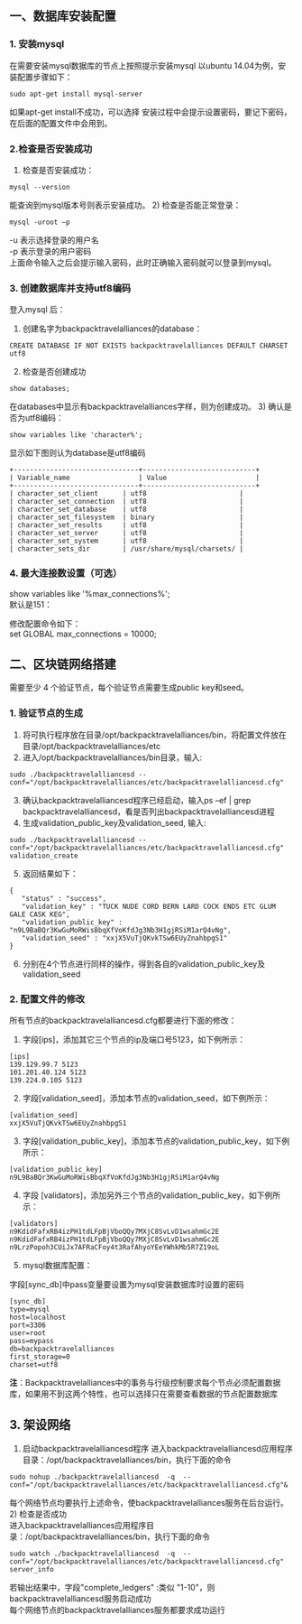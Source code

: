 ## 一、数据库安装配置
### 1. 安装mysql
在需要安装mysql数据库的节点上按照提示安装mysql
以ubuntu 14.04为例，安装配置步骤如下： 
```
sudo apt-get install mysql-server
```
如果apt-get install不成功，可以选择
安装过程中会提示设置密码，要记下密码，在后面的配置文件中会用到。
### 2.检查是否安装成功
1)	检查是否安装成功：<br>
```
mysql --version
```
能查询到mysql版本号则表示安装成功。
2)	检查是否能正常登录：
```
mysql -uroot –p
```
-u 表示选择登录的用户名<br>
-p 表示登录的用户密码<br>
上面命令输入之后会提示输入密码，此时正确输入密码就可以登录到mysql。
### 3.	创建数据库并支持utf8编码
登入mysql 后：
1)	创建名字为backpacktravelalliances的database：
```
CREATE DATABASE IF NOT EXISTS backpacktravelalliances DEFAULT CHARSET utf8 
```
2)	检查是否创建成功
```
show databases;
```
在databases中显示有backpacktravelalliances字样，则为创建成功。
3)	确认是否为utf8编码：
```
show variables like 'character%';
```
显示如下图则认为database是utf8编码

```
+-------------------------------+----------------------------+
| Variable_name                 | Value                      |
+-------------------------------+----------------------------+
| character_set_client  	| utf8                       |
| character_set_connection	| utf8                       |
| character_set_database   	| utf8                       |
| character_set_filesystem 	| binary                     |
| character_set_results    	| utf8                       |
| character_set_server     	| utf8                       |
| character_set_system     	| utf8                       |
| character_sets_dir       	| /usr/share/mysql/charsets/ |
```
### 4.	最大连接数设置（可选）
show variables like '%max_connections%';<br>
默认是151：<br>
 
修改配置命令如下：<br>
set GLOBAL max_connections = 10000;<br>
	
## 二、区块链网络搭建
需要至少 4 个验证节点，每个验证节点需要生成public key和seed。
### 1.	验证节点的生成
1)	将可执行程序放在目录/opt/backpacktravelalliances/bin，将配置文件放在目录/opt/backpacktravelalliances/etc
2)	进入/opt/backpacktravelalliances/bin目录，输入:
```
sudo ./backpacktravelalliancesd --conf="/opt/backpacktravelalliances/etc/backpacktravelalliancesd.cfg"
```
3)	确认backpacktravelalliancesd程序已经启动，输入ps –ef | grep backpacktravelalliancesd，看是否列出backpacktravelalliancesd进程
4)	生成validation_public_key及validation_seed, 输入:<br>
```
sudo ./backpacktravelalliancesd --conf="/opt/backpacktravelalliances/etc/backpacktravelalliancesd.cfg"  validation_create
```
5)	返回结果如下：
```
{
   "status" : "success",
   "validation_key" : "TUCK NUDE CORD BERN LARD COCK ENDS ETC GLUM GALE CASK KEG",
   "validation_public_key" : "n9L9BaBQr3KwGuMoRWisBbqXfVoKfdJg3Nb3H1gjRSiM1arQ4vNg",
   "validation_seed" : "xxjX5VuTjQKvkTSw6EUyZnahbpgS1"
}
```
6)	分别在4个节点进行同样的操作，得到各自的validation_public_key及validation_seed

### 2.	配置文件的修改
所有节点的backpacktravelalliancesd.cfg都要进行下面的修改：
1)	字段[ips]，添加其它三个节点的ip及端口号5123，如下例所示：
```
[ips]
139.129.99.7 5123
101.201.40.124 5123
139.224.0.105 5123
```

2)	字段[validation_seed]，添加本节点的validation_seed，如下例所示：
```
[validation_seed]
xxjX5VuTjQKvkTSw6EUyZnahbpgS1
```
3)	字段[validation_public_key]，添加本节点的validation_public_key，如下例所示：
```
[validation_public_key]
n9L9BaBQr3KwGuMoRWisBbqXfVoKfdJg3Nb3H1gjRSiM1arQ4vNg
```
4)	字段 [validators]，添加另外三个节点的validation_public_key，如下例所示：
```
[validators]
n9KdidFafxRB4izPH1tdLFpBjVboQQy7MXjC8SvLvD1wsahmGc2E
n9KdidFafxRB4izPH1tdLFpBjVboQQy7MXjC8SvLvD1wsahmGc2E
n9LrzPopoh3CUiJx7AFRaCFoy4t3RafAhyoYEeYWhkMb5R7Z19oL
```
5) mysql数据库配置：<br>

字段[sync_db]中pass变量要设置为mysql安装数据库时设置的密码
```
[sync_db]
type=mysql
host=localhost
port=3306
user=root
pass=mypass
db=backpacktravelalliances
first_storage=0
charset=utf8
```
**注**：Backpacktravelalliances中的事务与行级控制要求每个节点必须配置数据库，如果用不到这两个特性，也可以选择只在需要查看数据的节点配置数据库

## 3.	架设网络 　　
1)	启动backpacktravelalliancesd程序
进入backpacktravelalliancesd应用程序目录：/opt/backpacktravelalliances/bin，执行下面的命令
```
sudo nohup ./backpacktravelalliancesd  -q  --conf="/opt/backpacktravelalliances/etc/backpacktravelalliancesd.cfg"&
```
每个网络节点均要执行上述命令，使backpacktravelalliances服务在后台运行。
2)	检查是否成功<br>
进入backpacktravelalliances应用程序目录：/opt/backpacktravelalliances/bin，执行下面的命令
```
sudo watch ./backpacktravelalliancesd  -q  --conf="/opt/backpacktravelalliances/etc/backpacktravelalliancesd.cfg" server_info
```
若输出结果中，字段"complete_ledgers" :类似 "1-10"，则backpacktravelalliancesd服务启动成功<br>
每个网络节点的backpacktravelalliances服务都要求成功运行

